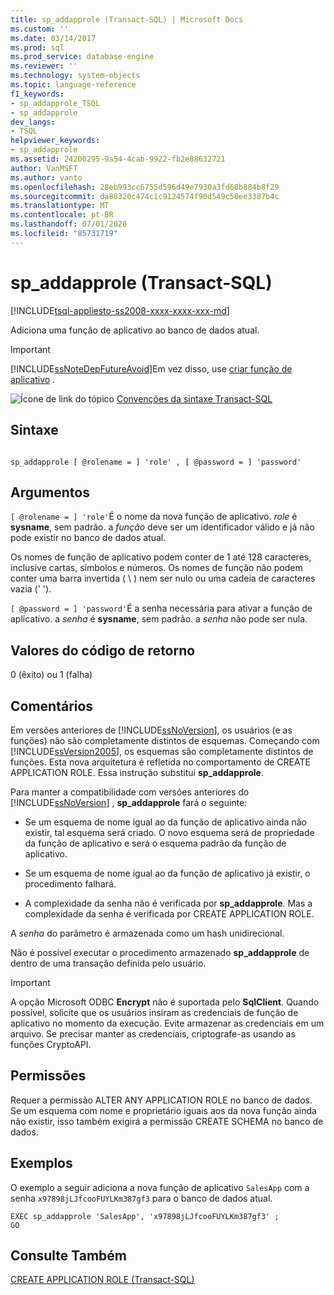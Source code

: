 ```yaml
---
title: sp_addapprole (Transact-SQL) | Microsoft Docs
ms.custom: ''
ms.date: 03/14/2017
ms.prod: sql
ms.prod_service: database-engine
ms.reviewer: ''
ms.technology: system-objects
ms.topic: language-reference
f1_keywords:
- sp_addapprole_TSQL
- sp_addapprole
dev_langs:
- TSQL
helpviewer_keywords:
- sp_addapprole
ms.assetid: 24200295-9a54-4cab-9922-fb2e88632721
author: VanMSFT
ms.author: vanto
ms.openlocfilehash: 28eb993cc6755d596d49e7930a3fd68b884b8f29
ms.sourcegitcommit: da88320c474c1c9124574f90d549c50ee3387b4c
ms.translationtype: MT
ms.contentlocale: pt-BR
ms.lasthandoff: 07/01/2020
ms.locfileid: "85731719"
---
```

# <a name="sp_addapprole-transact-sql"></a>sp_addapprole (Transact-SQL)
[!INCLUDE[tsql-appliesto-ss2008-xxxx-xxxx-xxx-md](../../includes/applies-to-version/sqlserver.md)]

  Adiciona uma função de aplicativo ao banco de dados atual.  
  
> [!IMPORTANT]  
>  [!INCLUDE[ssNoteDepFutureAvoid](../../includes/ssnotedepfutureavoid-md.md)]Em vez disso, use [criar função de aplicativo](../../t-sql/statements/create-application-role-transact-sql.md) .  
  
 ![Ícone de link do tópico](../../database-engine/configure-windows/media/topic-link.gif "Ícone de link do tópico") [Convenções da sintaxe Transact-SQL](../../t-sql/language-elements/transact-sql-syntax-conventions-transact-sql.md)  
  
## <a name="syntax"></a>Sintaxe  
  
```  
  
sp_addapprole [ @rolename = ] 'role' , [ @password = ] 'password'  
```  
  
## <a name="arguments"></a>Argumentos  
`[ @rolename = ] 'role'`É o nome da nova função de aplicativo. *role* é **sysname**, sem padrão. a *função* deve ser um identificador válido e já não pode existir no banco de dados atual.  
  
 Os nomes de função de aplicativo podem conter de 1 até 128 caracteres, inclusive cartas, símbolos e números. Os nomes de função não podem conter uma barra invertida ( \\ ) nem ser nulo ou uma cadeia de caracteres vazia (' ').  
  
`[ @password = ] 'password'`É a senha necessária para ativar a função de aplicativo. a *senha* é **sysname**, sem padrão. a *senha* não pode ser nula.  
  
## <a name="return-code-values"></a>Valores do código de retorno  
 0 (êxito) ou 1 (falha)  
  
## <a name="remarks"></a>Comentários  
 Em versões anteriores de [!INCLUDE[ssNoVersion](../../includes/ssnoversion-md.md)], os usuários (e as funções) não são completamente distintos de esquemas. Começando com [!INCLUDE[ssVersion2005](../../includes/ssversion2005-md.md)], os esquemas são completamente distintos de funções. Esta nova arquitetura é refletida no comportamento de CREATE APPLICATION ROLE. Essa instrução substitui **sp_addapprole**.  
  
 Para manter a compatibilidade com versões anteriores do [!INCLUDE[ssNoVersion](../../includes/ssnoversion-md.md)] , **sp_addapprole** fará o seguinte:  
  
-   Se um esquema de nome igual ao da função de aplicativo ainda não existir, tal esquema será criado. O novo esquema será de propriedade da função de aplicativo e será o esquema padrão da função de aplicativo.  
  
-   Se um esquema de nome igual ao da função de aplicativo já existir, o procedimento falhará.  
  
-   A complexidade da senha não é verificada por **sp_addapprole**. Mas a complexidade da senha é verificada por CREATE APPLICATION ROLE.  
  
 A *senha* do parâmetro é armazenada como um hash unidirecional.  
  
 Não é possível executar o procedimento armazenado **sp_addapprole** de dentro de uma transação definida pelo usuário.  
  
> [!IMPORTANT]  
>  A opção Microsoft ODBC **Encrypt** não é suportada pelo **SqlClient**. Quando possível, solicite que os usuários insiram as credenciais de função de aplicativo no momento da execução. Evite armazenar as credenciais em um arquivo. Se precisar manter as credenciais, criptografe-as usando as funções CryptoAPI.  
  
## <a name="permissions"></a>Permissões  
 Requer a permissão ALTER ANY APPLICATION ROLE no banco de dados. Se um esquema com nome e proprietário iguais aos da nova função ainda não existir, isso também exigirá a permissão CREATE SCHEMA no banco de dados.  
  
## <a name="examples"></a>Exemplos  
 O exemplo a seguir adiciona a nova função de aplicativo `SalesApp` com a senha `x97898jLJfcooFUYLKm387gf3` para o banco de dados atual.  
  
```  
EXEC sp_addapprole 'SalesApp', 'x97898jLJfcooFUYLKm387gf3' ;  
GO  
```  
  
## <a name="see-also"></a>Consulte Também  
 [CREATE APPLICATION ROLE &#40;Transact-SQL&#41;](../../t-sql/statements/create-application-role-transact-sql.md)  
  
  
